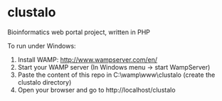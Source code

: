 clustalo
========

Bioinformatics web portal project, written in PHP <br/>


To run under Windows:<br/>
1. Install WAMP: http://www.wampserver.com/en/<br/>
2. Start your WAMP server (In Windows menu -> start WampServer)<br/>
3. Paste the content of this repo in C:\wamp\www\clustalo (create the clustalo directory)<br/>
4. Open your browser and go to http://localhost/clustalo 
